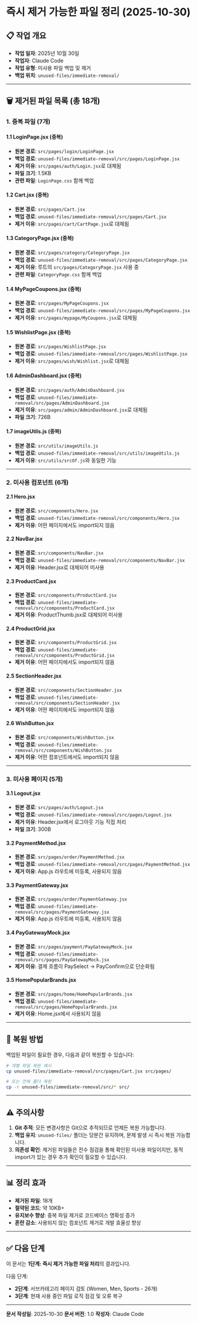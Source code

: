 # 즉시 제거 가능한 파일 정리 (2025-10-30)

## 📋 작업 개요
- **작업 일자**: 2025년 10월 30일
- **작업자**: Claude Code
- **작업 유형**: 미사용 파일 백업 및 제거
- **백업 위치**: `unused-files/immediate-removal/`

---

## 🗑️ 제거된 파일 목록 (총 18개)

### 1. 중복 파일 (7개)

#### 1.1 LoginPage.jsx (중복)
- **원본 경로**: `src/pages/login/LoginPage.jsx`
- **백업 경로**: `unused-files/immediate-removal/src/pages/LoginPage.jsx`
- **제거 이유**: `src/pages/auth/Login.jsx`로 대체됨
- **파일 크기**: 1.5KB
- **관련 파일**: `LoginPage.css` 함께 백업

#### 1.2 Cart.jsx (중복)
- **원본 경로**: `src/pages/Cart.jsx`
- **백업 경로**: `unused-files/immediate-removal/src/pages/Cart.jsx`
- **제거 이유**: `src/pages/cart/CartPage.jsx`로 대체됨

#### 1.3 CategoryPage.jsx (중복)
- **원본 경로**: `src/pages/category/CategoryPage.jsx`
- **백업 경로**: `unused-files/immediate-removal/src/pages/CategoryPage.jsx`
- **제거 이유**: 루트의 `src/pages/CategoryPage.jsx` 사용 중
- **관련 파일**: `CategoryPage.css` 함께 백업

#### 1.4 MyPageCoupons.jsx (중복)
- **원본 경로**: `src/pages/MyPageCoupons.jsx`
- **백업 경로**: `unused-files/immediate-removal/src/pages/MyPageCoupons.jsx`
- **제거 이유**: `src/pages/mypage/MyCoupons.jsx`로 대체됨

#### 1.5 WishlistPage.jsx (중복)
- **원본 경로**: `src/pages/WishlistPage.jsx`
- **백업 경로**: `unused-files/immediate-removal/src/pages/WishlistPage.jsx`
- **제거 이유**: `src/pages/wish/Wishlist.jsx`로 대체됨

#### 1.6 AdminDashboard.jsx (중복)
- **원본 경로**: `src/pages/auth/AdminDashboard.jsx`
- **백업 경로**: `unused-files/immediate-removal/src/pages/AdminDashboard.jsx`
- **제거 이유**: `src/pages/admin/AdminDashboard.jsx`로 대체됨
- **파일 크기**: 726B

#### 1.7 imageUtils.js (중복)
- **원본 경로**: `src/utils/imageUtils.js`
- **백업 경로**: `unused-files/immediate-removal/src/utils/imageUtils.js`
- **제거 이유**: `src/utils/srcOf.js`와 동일한 기능

---

### 2. 미사용 컴포넌트 (6개)

#### 2.1 Hero.jsx
- **원본 경로**: `src/components/Hero.jsx`
- **백업 경로**: `unused-files/immediate-removal/src/components/Hero.jsx`
- **제거 이유**: 어떤 페이지에서도 import되지 않음

#### 2.2 NavBar.jsx
- **원본 경로**: `src/components/NavBar.jsx`
- **백업 경로**: `unused-files/immediate-removal/src/components/NavBar.jsx`
- **제거 이유**: Header.jsx로 대체되어 미사용

#### 2.3 ProductCard.jsx
- **원본 경로**: `src/components/ProductCard.jsx`
- **백업 경로**: `unused-files/immediate-removal/src/components/ProductCard.jsx`
- **제거 이유**: ProductThumb.jsx로 대체되어 미사용

#### 2.4 ProductGrid.jsx
- **원본 경로**: `src/components/ProductGrid.jsx`
- **백업 경로**: `unused-files/immediate-removal/src/components/ProductGrid.jsx`
- **제거 이유**: 어떤 페이지에서도 import되지 않음

#### 2.5 SectionHeader.jsx
- **원본 경로**: `src/components/SectionHeader.jsx`
- **백업 경로**: `unused-files/immediate-removal/src/components/SectionHeader.jsx`
- **제거 이유**: 어떤 페이지에서도 import되지 않음

#### 2.6 WishButton.jsx
- **원본 경로**: `src/components/WishButton.jsx`
- **백업 경로**: `unused-files/immediate-removal/src/components/WishButton.jsx`
- **제거 이유**: 어떤 컴포넌트에서도 import되지 않음

---

### 3. 미사용 페이지 (5개)

#### 3.1 Logout.jsx
- **원본 경로**: `src/pages/auth/Logout.jsx`
- **백업 경로**: `unused-files/immediate-removal/src/pages/Logout.jsx`
- **제거 이유**: Header.jsx에서 로그아웃 기능 직접 처리
- **파일 크기**: 300B

#### 3.2 PaymentMethod.jsx
- **원본 경로**: `src/pages/order/PaymentMethod.jsx`
- **백업 경로**: `unused-files/immediate-removal/src/pages/PaymentMethod.jsx`
- **제거 이유**: App.js 라우트에 미등록, 사용되지 않음

#### 3.3 PaymentGateway.jsx
- **원본 경로**: `src/pages/order/PaymentGateway.jsx`
- **백업 경로**: `unused-files/immediate-removal/src/pages/PaymentGateway.jsx`
- **제거 이유**: App.js 라우트에 미등록, 사용되지 않음

#### 3.4 PayGatewayMock.jsx
- **원본 경로**: `src/pages/payment/PayGatewayMock.jsx`
- **백업 경로**: `unused-files/immediate-removal/src/pages/PayGatewayMock.jsx`
- **제거 이유**: 결제 흐름이 PaySelect → PayConfirm으로 단순화됨

#### 3.5 HomePopularBrands.jsx
- **원본 경로**: `src/pages/home/HomePopularBrands.jsx`
- **백업 경로**: `unused-files/immediate-removal/src/pages/HomePopularBrands.jsx`
- **제거 이유**: Home.jsx에서 사용되지 않음

---

## 🔄 복원 방법

백업된 파일이 필요한 경우, 다음과 같이 복원할 수 있습니다:

```bash
# 개별 파일 복원 예시
cp unused-files/immediate-removal/src/pages/Cart.jsx src/pages/

# 또는 전체 폴더 복원
cp -r unused-files/immediate-removal/src/* src/
```

---

## ⚠️ 주의사항

1. **Git 추적**: 모든 변경사항은 Git으로 추적되므로 언제든 복원 가능합니다.
2. **백업 유지**: `unused-files/` 폴더는 당분간 유지하며, 문제 발생 시 즉시 복원 가능합니다.
3. **의존성 확인**: 제거된 파일들은 전수 점검을 통해 확인된 미사용 파일이지만, 동적 import가 있는 경우 추가 확인이 필요할 수 있습니다.

---

## 📊 정리 효과

- **제거된 파일**: 18개
- **절약된 코드**: 약 10KB+
- **유지보수 향상**: 중복 파일 제거로 코드베이스 명확성 증가
- **혼란 감소**: 사용되지 않는 컴포넌트 제거로 개발 효율성 향상

---

## ✅ 다음 단계

이 문서는 **1단계: 즉시 제거 가능한 파일 처리**의 결과입니다.

다음 단계:
- **2단계**: 서브카테고리 페이지 검토 (Women, Men, Sports - 26개)
- **3단계**: 현재 사용 중인 파일 로직 점검 및 오류 복구

---

**문서 작성일**: 2025-10-30
**문서 버전**: 1.0
**작성자**: Claude Code
